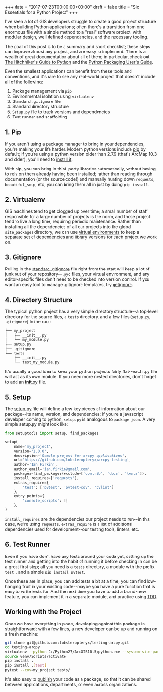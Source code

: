 +++
date = "2017-07-23T00:00:00+00:00"
draft = false 
title = "Six Essentials for a Python Project"
+++

I've seen a lot of GIS developers struggle to create a good project structure when building Python applications; often there's a transition from one enormous file with a single method to a "real" software project, with modular design, well defined dependencies, and the necessary tooling.  

The goal of this post is to be a summary and short checklist; these steps can improve almost any project, and are easy to implement.  There is a wealth of great documentation about all of them; in particular, check out [The Hitchhiker's Guide to Python](http://python-guide-pt-br.readthedocs.io/en/latest/) and the [Python Packaging User's Guide](https://python-packaging-user-guide.readthedocs.io/).

Even the smallest applications can benefit from these tools and conventions, and it's rare to see any real-world project that doesn't include all of the following:

1. Package management via `pip`
1. Environmental isolation using `virtualenv`
1. Standard `.gitignore` file
1. Standard directory structure
1. `Setup.py` file to track versions and dependencies
1. Test runner and scaffolding

## 1. Pip

If you aren't using a package manager to bring in your dependencies, you're making your life harder.  Modern python versions include [pip](https://pip.pypa.io/en/stable/) by default; if you're using a python version older than 2.7.9 (that's ArcMap 10.3 and older), you'll need to [install it](https://pip.pypa.io/en/stable/installing/#installing-with-get-pip-py).

With pip, you can bring in third-party libraries automatically, without having to rely on them already having been installed; rather than reading through documentation (or the source code!) and manually hunting down `requests`, `beautiful_soup`, etc, you can bring them all in just by doing `pip install`. 

## 2. Virtualenv

GIS machines tend to get clogged up over time; a small number of staff responsible for a large number of projects is the norm, and those project tend to live a long time, requiring periodic maintenance.  Rather than installing all the dependencies of all our projects into the global `site_packages` directory, we can use [virtual environments](/post/arcpy-virtualenv) to keep a separate set of dependencies and library versions for each project we work on.

## 3. Gitignore

Pulling in the [standard .gitignore](https://github.com/github/gitignore/blob/master/Python.gitignore) file right from the start will keep a lot of junk out of your repository--`.pyc` files, your virtual environment, and any editor-specific files don't need to be checked into version control.  If you want an easy tool to manage .gitignore templates, try [getignore](/post/getignore.md).

## 4. Directory Structure

The typical python project has a very simple directory structure--a top-level directory for the source files, a `tests` directory, and a few files (`setup.py`, `.gitignore`) in the root:


```bash
├── my_project
│   ├── __init__.py
│   └── my_module.py
├── setup.py
├── .gitignore
└── tests
    ├── __init__.py
    └── test_my_module.py
```

It's usually a good idea to keep your python projects fairly flat--each .py file will act as its own module.  If you need more nested directories, don't forget to add an [__init__.py](https://docs.python.org/3/tutorial/modules.html#packages) file.


## 5. Setup

The [setup.py](https://docs.python.org/2/distutils/setupscript.html) file will define a few key pieces of information about our package--its name, version, and dependencies; if you're a javascript developer coming to python, `setup.py` is analogous to `package.json`.  A very simple setup.py might look like:

```python
from setuptools import setup, find_packages

setup(
    name='my_project',
    version='1.0.0',
    description='Sample project for arcpy applications',
    url='https://github.com/lobsteropteryx/arcpy-testing',
    author='Ian Firkin',
    author_email='ian.firkin@gmail.com',
    packages=find_packages(exclude=['contrib', 'docs', 'tests']),
    install_requires=['requests'],
    extras_require={
        'test': ['pytest', 'pytest-cov', 'pylint']
    },
    entry_points={
        'console_scripts': []
    },
)
```

`install_requires` are the dependencies our project needs to run--in this case, we're using `requests`.  `extras_require` is a list of additional dependencies used for development--our testing tools, linters, etc.

## 6. Test Runner

Even if you have don't have any tests around your code yet, setting up the test runner and getting into the habit of running it before checking in can be a great first step; all you need is a `tests` directory, a module with the prefix `test_`, and a simple `pip install pytest`.  

Once these are in place, you can add tests a bit at a time; you can find low-hanging fruit in your existing code--maybe you have a pure function that is easy to write tests for.  And the next time you have to add a brand-new feature, you can implement it in a separate module, and practice using [TDD](https://en.wikipedia.org/wiki/Test-driven_development).


## Working with the Project

Once we have everything in place, developing against this package is straightforward; with a few lines, a new developer can be up and running on a fresh machine:

```bash
git clone git@github.com:lobsteropteryx/testing-arcpy.git
cd testing-arcpy
virtualenv --python C:/Python27/ArcGIS10.5/python.exe --system-site-packages venv
source venv/Scripts/activate
pip install .
pip install .[test]
pytest --cov=my_project tests/
```

It's also easy to [publish](https://python-packaging-user-guide.readthedocs.io/tutorials/distributing-packages/) your code as a package, so that it can be shared between applications, departments, or even across organizations.

